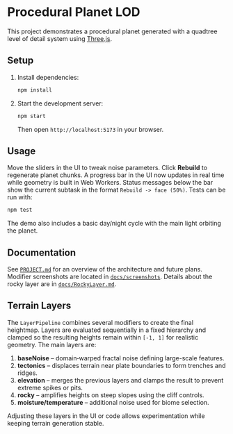 # Procedural Planet LOD

This project demonstrates a procedural planet generated with a quadtree level of detail system using [Three.js](https://threejs.org/).

## Setup

1. Install dependencies:
   ```bash
   npm install
   ```
2. Start the development server:
   ```bash
   npm start
   ```
   Then open `http://localhost:5173` in your browser.

## Usage


Move the sliders in the UI to tweak noise parameters. Click **Rebuild** to regenerate planet chunks. A progress bar in the UI now updates in real time while geometry is built in Web Workers. Status messages below the bar show the current subtask in the format `Rebuild -> face (50%)`. Tests can be run with:


```bash
npm test
```

The demo also includes a basic day/night cycle with the main light orbiting the planet.

## Documentation

See [`PROJECT.md`](PROJECT.md) for an overview of the architecture and future plans. Modifier screenshots are located in [`docs/screenshots`](docs/screenshots). Details about the rocky layer are in [`docs/RockyLayer.md`](docs/RockyLayer.md).

## Terrain Layers

The `LayerPipeline` combines several modifiers to create the final heightmap. Layers
are evaluated sequentially in a fixed hierarchy and clamped so the resulting heights remain within `[-1, 1]`
for realistic geometry. The main layers are:

1. **baseNoise** – domain‑warped fractal noise defining large-scale features.
2. **tectonics** – displaces terrain near plate boundaries to form trenches and ridges.
3. **elevation** – merges the previous layers and clamps the result to prevent
   extreme spikes or pits.
4. **rocky** – amplifies heights on steep slopes using the cliff controls.
5. **moisture/temperature** – additional noise used for biome selection.

Adjusting these layers in the UI or code allows experimentation while keeping
terrain generation stable.

